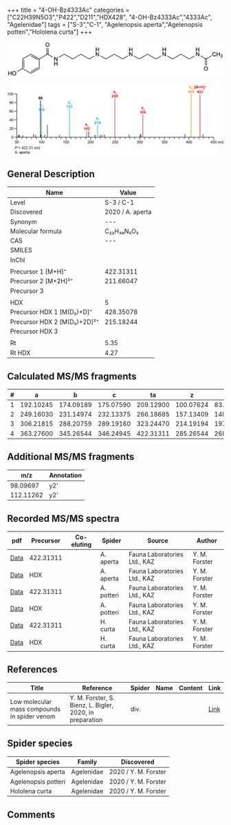+++
title = "4-OH-Bz4333Ac"
categories = ["C22H39N5O3","P422","D211","HDX428",
"4-OH-Bz4333Ac","4333Ac",
"Agelenidae"]
tags = ["S-3","C-1",
"Agelenopsis aperta","Agelenopsis potteri","Hololena curta"]
+++

![](/img/4-OH-Bz4333Ac.png)

![](/img_MSMS/422_4-OH-Bz4333Ac_Aa.png?classes=border)

## General Description

| Name                        | Value            |
|-----------------------------|------------------|
| Level                       | S-3 / C-1        |
| Discovered                  | 2020 / A. aperta |
| Synonym                     | ---              |
| Molecular formula           | C₂₂H₃₉N₅O₃       |
| CAS                         | ---              |
| SMILES |   |
| InChI  |   |
|                             |                  |
| Precursor 1 [M+H]⁺          | 422.31311        |
| Precursor 2 [M+2H]²⁺        | 211.66047        |
| Precursor 3                 |                  |
|                             |                  |
| HDX                         | 5                |
| Precursor HDX 1 [M(D₅)+D]⁺   | 428.35078        |
| Precursor HDX 2 [M(D₅)+2D]²⁺ | 215.18244        |
| Precursor HDX 3             |                  |
|                             |                  |
| Rt                          | 5.35             |
| Rt HDX                      | 4.27             |

## Calculated MS/MS fragments

| # | a         | b         | c         | ta        | z         | y         | tz        |
|---|-----------|-----------|-----------|-----------|-----------|-----------|-----------|
| 1 | 192.10245 | 174.09189 | 175.07590 | 209.12900 | 100.07624 | 83.04969  | 117.10279 |
| 2 | 249.16030 | 231.14974 | 232.13375 | 266.18685 | 157.13409 | 140.10754 | 174.16064 |
| 3 | 306.21815 | 288.20759 | 289.19160 | 323.24470 | 214.19194 | 197.16539 | 231.21849 |
| 4 | 363.27600 | 345.26544 | 346.24945 | 422.31311 | 285.26544 | 268.23889 | 302.29199 |

## Additional MS/MS fragments

| m/z       | Annotation |
|-----------|------------|
| 98.09697  | y2'        |
| 112.11262 | y2'        |

## Recorded MS/MS spectra

| pdf                                                | Precursor | Co-eluting | Spider    | Source                       | Author        |
|----------------------------------------------------|-----------|------------|-----------|------------------------------|---------------|
| [Data](/pdf/A-aperta/422_4-OH-Bz4333Ac_Aa.pdf)     | 422.31311 |            | A. aperta | Fauna Laboratories Ltd., KAZ | Y. M. Forster |
| [Data](/pdf/A-aperta/422_4-OH-Bz4333Ac_Aa_HDX.pdf) | HDX       |            | A. aperta | Fauna Laboratories Ltd., KAZ | Y. M. Forster |
| [Data](/pdf/A-potteri/422_4-OH-Bz4333Ac_Ap.pdf) | 422.31311 |           | A. potteri | Fauna Laboratories Ltd., KAZ | Y. M. Forster |
| [Data](/pdf/A-potteri/422_4-OH-Bz4333Ac_Ap_HDX.pdf) | HDX |           | A. potteri | Fauna Laboratories Ltd., KAZ | Y. M. Forster |
| [Data](/pdf/H-curta/422_4-OH-Bz4333Ac_Hc.pdf) | 422.31311 |           | H. curta | Fauna Laboratories Ltd., KAZ | Y. M. Forster |
| [Data](/pdf/H-curta/422_4-OH-Bz4333Ac_Hc.pdf) | HDX |           | H. curta | Fauna Laboratories Ltd., KAZ | Y. M. Forster |

## References

| Title     | Reference   | Spider    | Name   | Content  | Link |
|-----------|-------------|-----------|--------|----------|-----|
| Low molecular mass compounds in spider venom      | Y. M. Forster, S. Bienz, L. Bigler, 2020, in preparation          | div.       |   |   | [Link](unknown) |

## Spider species

| Spider species     | Family     | Discovered           |
|--------------------|------------|----------------------|
| Agelenopsis aperta | Agelenidae | 2020 / Y. M. Forster |
| Agelenopsis potteri | Agelenidae | 2020 / Y. M. Forster |
| Hololena curta | Agelenidae | 2020 / Y. M. Forster |

## Comments